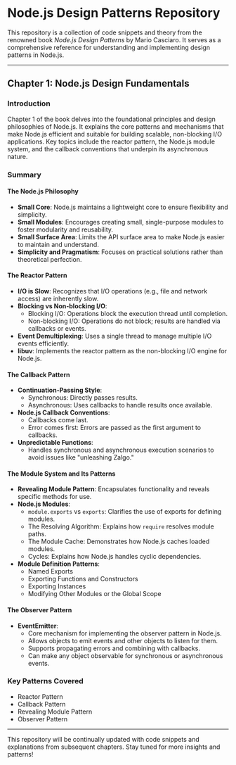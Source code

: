 # Node.js Design Patterns Repository

This repository is a collection of code snippets and theory from the renowned book *Node.js Design Patterns* by Mario Casciaro. It serves as a comprehensive reference for understanding and implementing design patterns in Node.js.

---

## Chapter 1: Node.js Design Fundamentals

### Introduction
Chapter 1 of the book delves into the foundational principles and design philosophies of Node.js. It explains the core patterns and mechanisms that make Node.js efficient and suitable for building scalable, non-blocking I/O applications. Key topics include the reactor pattern, the Node.js module system, and the callback conventions that underpin its asynchronous nature.

### Summary

#### The Node.js Philosophy
- **Small Core**: Node.js maintains a lightweight core to ensure flexibility and simplicity.
- **Small Modules**: Encourages creating small, single-purpose modules to foster modularity and reusability.
- **Small Surface Area**: Limits the API surface area to make Node.js easier to maintain and understand.
- **Simplicity and Pragmatism**: Focuses on practical solutions rather than theoretical perfection.

#### The Reactor Pattern
- **I/O is Slow**: Recognizes that I/O operations (e.g., file and network access) are inherently slow.
- **Blocking vs Non-blocking I/O**:
  - Blocking I/O: Operations block the execution thread until completion.
  - Non-blocking I/O: Operations do not block; results are handled via callbacks or events.
- **Event Demultiplexing**: Uses a single thread to manage multiple I/O events efficiently.
- **libuv**: Implements the reactor pattern as the non-blocking I/O engine for Node.js.

#### The Callback Pattern
- **Continuation-Passing Style**:
  - Synchronous: Directly passes results.
  - Asynchronous: Uses callbacks to handle results once available.
- **Node.js Callback Conventions**:
  - Callbacks come last.
  - Error comes first: Errors are passed as the first argument to callbacks.
- **Unpredictable Functions**:
  - Handles synchronous and asynchronous execution scenarios to avoid issues like "unleashing Zalgo."

#### The Module System and Its Patterns
- **Revealing Module Pattern**: Encapsulates functionality and reveals specific methods for use.
- **Node.js Modules**:
  - `module.exports` vs `exports`: Clarifies the use of exports for defining modules.
  - The Resolving Algorithm: Explains how `require` resolves module paths.
  - The Module Cache: Demonstrates how Node.js caches loaded modules.
  - Cycles: Explains how Node.js handles cyclic dependencies.
- **Module Definition Patterns**:
  - Named Exports
  - Exporting Functions and Constructors
  - Exporting Instances
  - Modifying Other Modules or the Global Scope

#### The Observer Pattern
- **EventEmitter**:
  - Core mechanism for implementing the observer pattern in Node.js.
  - Allows objects to emit events and other objects to listen for them.
  - Supports propagating errors and combining with callbacks.
  - Can make any object observable for synchronous or asynchronous events.

### Key Patterns Covered
- Reactor Pattern
- Callback Pattern
- Revealing Module Pattern
- Observer Pattern

---

This repository will be continually updated with code snippets and explanations from subsequent chapters. Stay tuned for more insights and patterns!